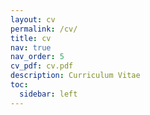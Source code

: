 ```yaml
---
layout: cv
permalink: /cv/
title: cv
nav: true
nav_order: 5
cv_pdf: cv.pdf
description: Curriculum Vitae
toc:
  sidebar: left
---
```

